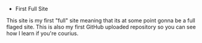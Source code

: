 * First Full Site

This site is my first "full" site meaning that its at some point gonna be a full flaged site. This is also my first GitHub uploaded repository so you can see how I learn if you're courius.

